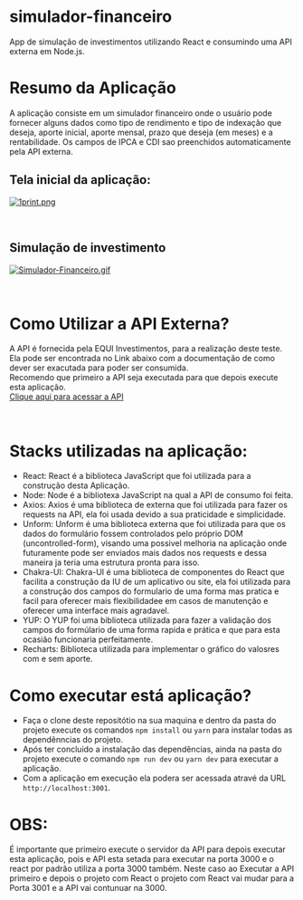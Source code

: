 # simulador-financeiro

App de simulação de investimentos utilizando React e consumindo uma API externa em Node.js.
</br>

# Resumo da Aplicação

A aplicação consiste em um simulador financeiro onde o usuário pode fornecer alguns dados como tipo de rendimento e tipo de indexação que deseja, aporte inicial, aporte mensal, prazo que deseja (em meses) e a rentabilidade. Os campos de IPCA e CDI sao preenchidos automaticamente pela API externa.
</br>

## Tela inicial da aplicação:

[![1print.png](https://s10.gifyu.com/images/1print.png)](https://gifyu.com/image/Sz4TT)

</br>

## Simulação de investimento

[![Simulador-Financeiro.gif](https://s10.gifyu.com/images/Simulador-Financeiro.gif)](https://gifyu.com/image/Sz4Nt)

</br>

# Como Utilizar a API Externa?

A API é fornecida pela EQUI Investimentos, para a realização deste teste.</br>
Ela pode ser encontrada no Link abaixo com a documentação de como dever ser exacutada para poder ser consumida.</br>
Recomendo que primeiro a API seja executada para que depois execute esta aplicação.</br>
<a href="https://github.com/eqi-investimentos/desafio-fake-api" target="_blank">Clique aqui para acessar a API</a>

</br>

# Stacks utilizadas na aplicação:

- React: React é a biblioteca JavaScript que foi utilizada para a construção desta Aplicação.
- Node: Node é a bibliotexa JavaScript na qual a API de consumo foi feita.
- Axios: Axios é uma biblioteca de externa que foi utilizada para fazer os requests na API, ela foi usada devido a sua praticidade e simplicidade.
- Unform: Unform é uma biblioteca externa que foi utilizada para que os dados do formulário fossem controlados pelo próprio DOM (uncontrolled-form), visando uma possivel melhoria na aplicação onde futuramente pode ser enviados mais dados nos requests e dessa maneira ja teria uma estrutura pronta para isso.
- Chakra-UI: Chakra-UI é uma biblioteca de componentes do React que facilita a construção da IU de um aplicativo ou site, ela foi utilizada para a construção dos campos do formulario de uma forma mas pratica e facil para oferecer mais flexibilidadee em casos de manutenção e oferecer uma interface mais agradavel.
- YUP: O YUP foi uma biblioteca utilizada para fazer a validação dos campos do formúlario de uma forma rapida e prática e que para esta ocasião funcionaria perfeitamente.
- Recharts: Biblioteca utilizada para implementar o gráfico do valosres com e sem aporte.
  </br>

# Como executar está aplicação?

- Faça o clone deste repositótio na sua maquina e dentro da pasta do projeto execute os comandos `npm install` ou `yarn` para instalar todas as dependênncias do projeto.</br>
- Após ter concluido a instalação das dependências, ainda na pasta do projeto execute o comando `npm run dev` ou `yarn dev` para executar a aplicação.</br>
- Com a aplicação em execução ela podera ser acessada atravé da URL `http://localhost:3001`.
  </br>

# OBS:

É importante que primeiro execute o servidor da API para depois executar esta aplicação, pois e API esta setada para executar na porta 3000 e o react por padrão utiliza a porta 3000 também. Neste caso ao Executar a API primeiro e depois o projeto com React o projeto com React vai mudar para a Porta 3001 e a API vai contunuar na 3000.
